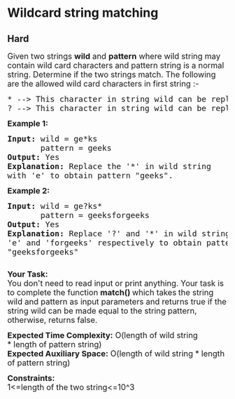 # Wildcard string matching
##  Hard 
<div class="problem-statement">
                <p></p><p><span style="font-size:18px">Given two strings <strong>wild</strong> and <strong>pattern</strong> where wild string may contain wild card characters and pattern string is a normal string. Determine if the two strings match.&nbsp;The following are the allowed wild card characters in first string :-</span></p>

<pre><span style="font-size:18px">* --&gt; This character in string wild can be replaced by any sequence of characters, it can also be replaced by an empty string.
? --&gt; This character in string wild can be replaced by any one character.</span></pre>

<p><span style="font-size:18px"><strong>Example 1:</strong></span></p>

<pre><span style="font-size:18px"><strong>Input: </strong>wild = ge*ks
       pattern = geeks
<strong>Output: </strong>Yes
<strong>Explanation:</strong> Replace the '*' in wild string 
with 'e' to obtain pattern "geeks".</span></pre>

<p><span style="font-size:18px"><strong>Example 2:</strong></span></p>

<pre><span style="font-size:18px"><strong>Input: </strong>wild =<strong> </strong>ge?ks*
       pattern = geeksforgeeks
<strong>Output:</strong> Yes
<strong>Explanation:</strong> Replace '?' and '*' in wild string with
'e' and 'forgeeks' respectively to obtain pattern 
"geeksforgeeks"
</span>
</pre>

<p><span style="font-size:18px"><strong>Your Task:</strong><br>
You don't need to read&nbsp;input or print anything. Your task is to&nbsp;complete the function <strong>match() </strong>which takes<strong>&nbsp;</strong>the string wild and pattern as input parameters and returns true if the string wild can be made equal to the string pattern, otherwise, returns&nbsp;false.</span></p>

<p><span style="font-size:18px"><strong>Expected Time Complexity:</strong> O(length of wild string *&nbsp;length of pattern string)<br>
<strong>Expected Auxiliary Space:</strong> O(length of wild string *&nbsp;length of pattern string)</span></p>

<p><span style="font-size:18px"><strong>Constraints:</strong><br>
1&lt;=length of the two string&lt;=10^3</span><span style="font-size:18px">&nbsp;</span></p>
 <p></p>
            </div>